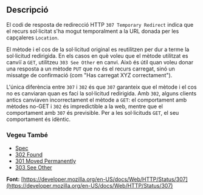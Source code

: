 ## Descripció

El codi de resposta de redirecció HTTP `307 Temporary Redirect` indica que el recurs sol·licitat s'ha mogut temporalment a la URL donada per les capçaleres `Location`.

El mètode i el cos de la sol·licitud original es reutilitzen per dur a terme la sol·licitud redirigida. En els casos en què voleu que el mètode utilitzat es canviï a `GET`, utilitzeu `303 See Other` en canvi. Això és útil quan voleu donar una resposta a un mètode `PUT` que no és el recurs carregat, sinó un missatge de confirmació (com "Has carregat XYZ correctament").

L'única diferència entre `307` i `302` és que `307` garanteix que el mètode i el cos no es canviaran quan es faci la sol·licitud redirigida. Amb `302`, alguns clients antics canviaven incorrectament el mètode a `GET`: el comportament amb mètodes no-GET i `302` és impredictible a la web, mentre que el comportament amb `307` és previsible. Per a les sol·licituds `GET`, el seu comportament és idèntic.

### Vegeu També

- [Spec](https://httpwg.org/specs/rfc9110.html#status.307)
- [302 Found](https://http.cat/status/302)
- [301 Moved Permanently](https://http.cat/status/301)
- [303 See Other](https://http.cat/status/303)

**Font:** [https://developer.mozilla.org/en-US/docs/Web/HTTP/Status/307](https://developer.mozilla.org/en-US/docs/Web/HTTP/Status/307)
